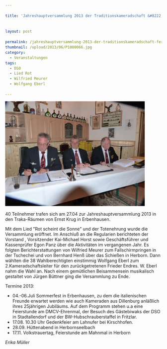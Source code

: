 ```yaml
---

title: 'Jahreshauptversammlung 2013 der Traditionskameradschaft &#8222;Fernspähtruppe e.V.'


layout: post

permalink: /jahreshauptversammlung-2013-der-traditionskameradschaft-fernspahtruppe-e-v/
thumbnail: /upload/2013/06/P1000066.jpg
category:
  - Veranstaltungen
tags:
  - DSO
  - Lied Rot
  - Wilfried Meurer
  - Wolfgang Eberl

---
```

<img class="aligncenter size-large wp-image-1663" alt="" src="/upload/2013/06/P1000066-1024x768.jpg" height="337" />

40 Teilnehmer trafen sich am 27.04 zur Jahreshauptversammlung 2013 in den Traka-Räumen von Ernst Krug in Erbenhausen.

Mit dem Lied "Rot scheint die Sonne" und der Totenehrung wurde die Versammlung eröffnet. Im Anschluß an die Regularien berichteten der Vorstand , Vorsitzender Kai-Michael Horst sowie Geschäftsführer und Kassenprüfer Egon Panz über die Aktivitäten im vergangenen Jahr. Es folgten Berichterstattungen von Wilfried Meurer zum Fallschirmpringen in der Tschechei und von Bernhard Henß über das Schießen in Herborn. Dann wählten die 38 Wahlberechtigten einstimmig Wolfgang Eberl zum 2.Kameradschaftsleiter für den zurückgetretenen Frieder Endres. W. Eberl nahm die Wahl an. Nach einem gemütlichen Beisammensein musikalisch gestaltet von Jürgen Büttner ging die Versammlung zu Ende.

Termine 2013:
<ul>
	<li>04.-06.Juli Sommerfest in Erbenhausen, zu dem die italienischen Freunde erwartet werden wie auch Kameraden aus Dillenburg anläßlich ihres 25jährigen Jubiläums. Auf dem Programm stehen u.a eine Feierstunde am DMCV-Ehrenmal, der Besuch des Gästebiwaks der DSO in Stadtallendorf und der BW-Hubschrauberstaffel in Fritzlar.</li>
	<li>17.08. 10.30 Uhr Gedenkfeier am Lahnufer bei Kirschhofen.</li>
	<li>28.09. Hüttenabend in Herbornseelbach</li>
	<li>17.11. Volkstrauertag, Feierstunde am Mahnmal in Herborn</li>
</ul>
<em>Erika Müller</em>